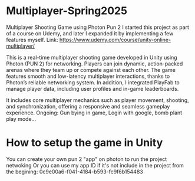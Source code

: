 # Multiplayer-Spring2025
 Multiplayer Shooting Game using Photon Pun 2
 I started this project as part of a course on Udemy, and later I expanded it by implementing a few features myself.
 Link: https://www.udemy.com/course/unity-online-multiplayer/

 This is a real-time multiplayer shooting game developed in Unity using Photon (PUN 2) for networking. Players can join dynamic, action-packed arenas where they team up or compete against each other. The game features smooth and low-latency multiplayer interactions, thanks to Photon’s reliable networking system. In addition, I integrated PlayFab to manage player data, including user profiles and in-game leaderboards.

It includes core multiplayer mechanics such as player movement, shooting, and synchronization, offering a responsive and seamless gameplay experience.
Ongoing: Gun bying in game, Login with google, bomb plant play mode...


# How to setup the game in Unity
You can create your own pun 2 "app" on photon to run the project netwoking
Or you can use my app ID if it's not include in the project from the begining: 0c9e00a6-f041-4184-b593-fc9f6b154483

